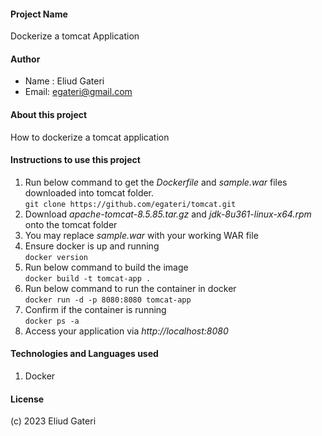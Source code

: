 #### Project Name
Dockerize a tomcat Application
#### Author
 - Name : Eliud Gateri
 - Email: egateri@gmail.com
#### About this project
How to dockerize a tomcat application
#### Instructions to use this project   
1. Run below command to get the _Dockerfile_ and _sample.war_ files downloaded into tomcat folder.    
 `git clone https://github.com/egateri/tomcat.git`   
2. Download _apache-tomcat-8.5.85.tar.gz_ and _jdk-8u361-linux-x64.rpm_ onto the tomcat folder 
3. You may replace _sample.war_ with your working WAR file  
4. Ensure docker is up and running    
   `docker version` 
5. Run below command to build the image  
  `docker build -t tomcat-app .`  
6. Run below command to run the container in docker  
  `docker run -d -p 8080:8080 tomcat-app`  
7. Confirm if the container is running   
  `docker ps -a` 
8. Access your application via *http://localhost:8080* 
#### Technologies and Languages used
 1. Docker
####  License
(c) 2023 Eliud Gateri


